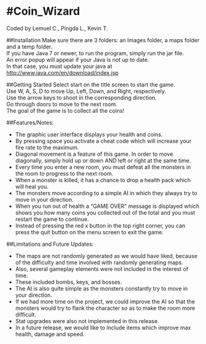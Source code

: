 #Coin_Wizard
===========
Coded by Lemuel C., Pingda L., Kevin T.

##Installation
 Make sure there are 3 folders: an Images folder, a maps folder and a temp folder.  
If you have Java 7 or newer, to run the program, simply run the jar file.  
An error popup will appear if your Java is not up to date.  
In that case, you must update your java at http://www.java.com/en/download/index.jsp

##Getting Started
 Select start on the title screen to start the game.  
Use W, A, S, D to move Up, Left, Down, and Right, respectively.  
Use the arrow keys to shoot in the corresponding direction.  
Go through doors to move to the next room.  
The goal of the game is to collect all the coins!

##Features/Notes:
*	The graphic user interface displays your health and coins. 
*	By pressing space you activate a cheat code which will 
      increase your fire rate to the maximum.  
*	Diagonal movement is a feature of this game. 
      In order to move diagonally, simply hold up or down 
      AND left or right at the same time.
*	Every time you enter a new room, you must defeat all the 
      monsters in the room to progress to the next room.
*	When a monster is killed, it has a chance to drop 
      a health pack which will heal you.   
*	The monsters move according to a simple AI in which 
      they always try to move in your direction.
*	When you run out of health a “GAME OVER” message is displayed 
      which shows you how many coins you collected out of the total and you must restart the game to continue.  
*	Instead of pressing the red x button in the top right corner, 
      you can press the quit button on the menu screen to exit the game.
      
##Limitations and Future Updates: 
* The maps are not randomly generated as we would have liked, 
because of the difficulty and time involved with randomly generating maps.  
* Also, several gameplay elements were not included in the interest of time. 
 * These included bombs, keys, and bosses.  
* The AI is also quite simple as the monsters constantly try to move in your direction. 
* If we had more time on the project, we could improve the AI so that the monsters
would try to flank the character so as to make the room more difficult. 
* Stat upgrades were also not implemented in this release. 
* In a future release, we would like to include items which improve max health, damage and speed.  	     

